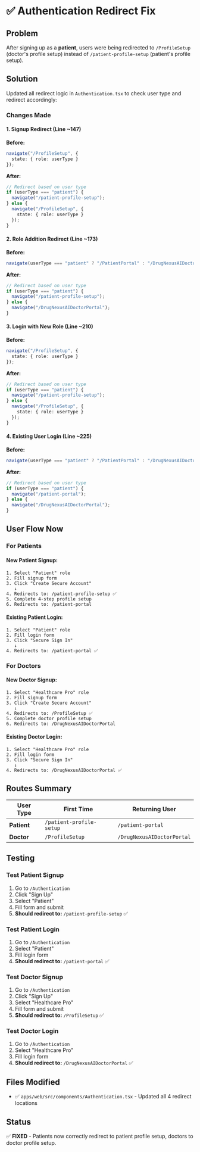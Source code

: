 # ✅ Authentication Redirect Fix

## Problem
After signing up as a **patient**, users were being redirected to `/ProfileSetup` (doctor's profile setup) instead of `/patient-profile-setup` (patient's profile setup).

## Solution
Updated all redirect logic in `Authentication.tsx` to check user type and redirect accordingly:

### Changes Made

#### 1. Signup Redirect (Line ~147)
**Before:**
```typescript
navigate("/ProfileSetup", {
  state: { role: userType }
});
```

**After:**
```typescript
// Redirect based on user type
if (userType === "patient") {
  navigate("/patient-profile-setup");
} else {
  navigate("/ProfileSetup", {
    state: { role: userType }
  });
}
```

#### 2. Role Addition Redirect (Line ~173)
**Before:**
```typescript
navigate(userType === "patient" ? "/PatientPortal" : "/DrugNexusAIDoctorPortal");
```

**After:**
```typescript
// Redirect based on user type
if (userType === "patient") {
  navigate("/patient-profile-setup");
} else {
  navigate("/DrugNexusAIDoctorPortal");
}
```

#### 3. Login with New Role (Line ~210)
**Before:**
```typescript
navigate("/ProfileSetup", {
  state: { role: userType }
});
```

**After:**
```typescript
// Redirect based on user type
if (userType === "patient") {
  navigate("/patient-profile-setup");
} else {
  navigate("/ProfileSetup", {
    state: { role: userType }
  });
}
```

#### 4. Existing User Login (Line ~225)
**Before:**
```typescript
navigate(userType === "patient" ? "/PatientPortal" : "/DrugNexusAIDoctorPortal");
```

**After:**
```typescript
// Redirect based on user type
if (userType === "patient") {
  navigate("/patient-portal");
} else {
  navigate("/DrugNexusAIDoctorPortal");
}
```

## User Flow Now

### For Patients

#### New Patient Signup:
```
1. Select "Patient" role
2. Fill signup form
3. Click "Create Secure Account"
   ↓
4. Redirects to: /patient-profile-setup ✅
5. Complete 4-step profile setup
6. Redirects to: /patient-portal
```

#### Existing Patient Login:
```
1. Select "Patient" role
2. Fill login form
3. Click "Secure Sign In"
   ↓
4. Redirects to: /patient-portal ✅
```

### For Doctors

#### New Doctor Signup:
```
1. Select "Healthcare Pro" role
2. Fill signup form
3. Click "Create Secure Account"
   ↓
4. Redirects to: /ProfileSetup ✅
5. Complete doctor profile setup
6. Redirects to: /DrugNexusAIDoctorPortal
```

#### Existing Doctor Login:
```
1. Select "Healthcare Pro" role
2. Fill login form
3. Click "Secure Sign In"
   ↓
4. Redirects to: /DrugNexusAIDoctorPortal ✅
```

## Routes Summary

| User Type | First Time | Returning User |
|-----------|------------|----------------|
| **Patient** | `/patient-profile-setup` | `/patient-portal` |
| **Doctor** | `/ProfileSetup` | `/DrugNexusAIDoctorPortal` |

## Testing

### Test Patient Signup
1. Go to `/Authentication`
2. Click "Sign Up"
3. Select "Patient"
4. Fill form and submit
5. **Should redirect to:** `/patient-profile-setup` ✅

### Test Patient Login
1. Go to `/Authentication`
2. Select "Patient"
3. Fill login form
4. **Should redirect to:** `/patient-portal` ✅

### Test Doctor Signup
1. Go to `/Authentication`
2. Click "Sign Up"
3. Select "Healthcare Pro"
4. Fill form and submit
5. **Should redirect to:** `/ProfileSetup` ✅

### Test Doctor Login
1. Go to `/Authentication`
2. Select "Healthcare Pro"
3. Fill login form
4. **Should redirect to:** `/DrugNexusAIDoctorPortal` ✅

## Files Modified
- ✅ `apps/web/src/components/Authentication.tsx` - Updated all 4 redirect locations

## Status
✅ **FIXED** - Patients now correctly redirect to patient profile setup, doctors to doctor profile setup.
